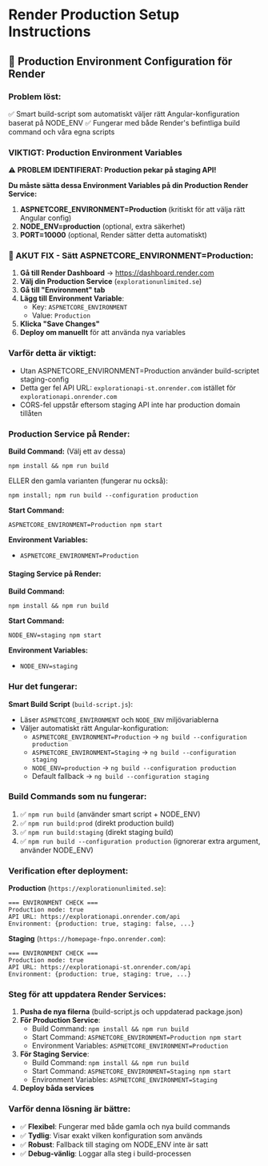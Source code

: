 # Render Production Setup Instructions

## 🚀 Production Environment Configuration för Render

### Problem löst:
✅ Smart build-script som automatiskt väljer rätt Angular-konfiguration baserat på NODE_ENV
✅ Fungerar med både Render's befintliga build command och våra egna scripts

### **VIKTIGT: Production Environment Variables**

⚠️ **PROBLEM IDENTIFIERAT: Production pekar på staging API!**

**Du måste sätta dessa Environment Variables på din Production Render Service:**

1. **ASPNETCORE_ENVIRONMENT=Production** (kritiskt för att välja rätt Angular config)
2. **NODE_ENV=production** (optional, extra säkerhet)
3. **PORT=10000** (optional, Render sätter detta automatiskt)

### 🚨 AKUT FIX - Sätt ASPNETCORE_ENVIRONMENT=Production:

1. **Gå till Render Dashboard** → https://dashboard.render.com
2. **Välj din Production Service** (`explorationunlimited.se`)
3. **Gå till "Environment" tab**
4. **Lägg till Environment Variable**:
   - Key: `ASPNETCORE_ENVIRONMENT`
   - Value: `Production`
5. **Klicka "Save Changes"**
6. **Deploy om manuellt** för att använda nya variables

### Varför detta är viktigt:
- Utan ASPNETCORE_ENVIRONMENT=Production använder build-scriptet staging-config
- Detta ger fel API URL: `explorationapi-st.onrender.com` istället för `explorationapi.onrender.com`
- CORS-fel uppstår eftersom staging API inte har production domain tillåten

### **Production Service på Render:**

**Build Command:** (Välj ett av dessa)
```
npm install && npm run build
```
ELLER den gamla varianten (fungerar nu också):
```
npm install; npm run build --configuration production
```

**Start Command:**
```
ASPNETCORE_ENVIRONMENT=Production npm start
```

**Environment Variables:**
- `ASPNETCORE_ENVIRONMENT=Production`

#### **Staging Service på Render:**

**Build Command:**
```
npm install && npm run build
```

**Start Command:**
```
NODE_ENV=staging npm start
```

**Environment Variables:**
- `NODE_ENV=staging`

### Hur det fungerar:

**Smart Build Script** (`build-script.js`):
- Läser `ASPNETCORE_ENVIRONMENT` och `NODE_ENV` miljövariablerna
- Väljer automatiskt rätt Angular-konfiguration:
  - `ASPNETCORE_ENVIRONMENT=Production` → `ng build --configuration production`
  - `ASPNETCORE_ENVIRONMENT=Staging` → `ng build --configuration staging`
  - `NODE_ENV=production` → `ng build --configuration production`
  - Default fallback → `ng build --configuration staging`

### Build Commands som nu fungerar:

1. ✅ `npm run build` (använder smart script + NODE_ENV)
2. ✅ `npm run build:prod` (direkt production build)
3. ✅ `npm run build:staging` (direkt staging build)
4. ✅ `npm run build --configuration production` (ignorerar extra argument, använder NODE_ENV)

### Verification efter deployment:

**Production** (`https://explorationunlimited.se`):
```
=== ENVIRONMENT CHECK ===
Production mode: true
API URL: https://explorationapi.onrender.com/api
Environment: {production: true, staging: false, ...}
```

**Staging** (`https://homepage-fnpo.onrender.com`):
```
=== ENVIRONMENT CHECK ===
Production mode: true
API URL: https://explorationapi-st.onrender.com/api  
Environment: {production: true, staging: true, ...}
```

### Steg för att uppdatera Render Services:

1. **Pusha de nya filerna** (build-script.js och uppdaterad package.json)
2. **För Production Service**:
   - Build Command: `npm install && npm run build`
   - Start Command: `ASPNETCORE_ENVIRONMENT=Production npm start`
   - Environment Variables: `ASPNETCORE_ENVIRONMENT=Production`
3. **För Staging Service**:
   - Build Command: `npm install && npm run build`
   - Start Command: `ASPNETCORE_ENVIRONMENT=Staging npm start`  
   - Environment Variables: `ASPNETCORE_ENVIRONMENT=Staging`
4. **Deploy båda services**

### Varför denna lösning är bättre:

- ✅ **Flexibel**: Fungerar med både gamla och nya build commands
- ✅ **Tydlig**: Visar exakt vilken konfiguration som används
- ✅ **Robust**: Fallback till staging om NODE_ENV inte är satt
- ✅ **Debug-vänlig**: Loggar alla steg i build-processen
